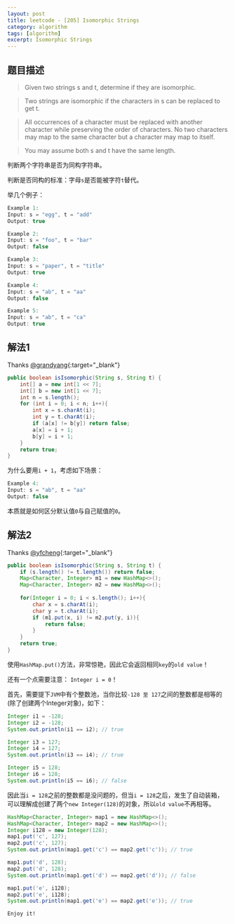```yaml
---
layout: post
title: leetcode - [205] Isomorphic Strings
category: algorithm
tags: [algorithm]
excerpt: Isomorphic Strings
---
```


## 题目描述  

> Given two strings s and t, determine if they are isomorphic.  

> Two strings are isomorphic if the characters in s can be replaced to get t.  

> All occurrences of a character must be replaced with another character while preserving the order of characters. No two characters may map to the same character but a character may map to itself.  

> You may assume both s and t have the same length.  

判断两个字符串是否为同构字符串。  

判断是否同构的标准：字母`s`是否能被字符`t`替代。  


举几个例子：  

``` java
Example 1:
Input: s = "egg", t = "add"
Output: true

Example 2:
Input: s = "foo", t = "bar"
Output: false

Example 3:
Input: s = "paper", t = "title"
Output: true

Example 4:
Input: s = "ab", t = "aa"
Output: false

Example 5:
Input: s = "ab", t = "ca"
Output: true
```


## 解法1  

Thanks [@grandyang](https://leetcode.com/problems/isomorphic-strings/discuss/57796/My-6-lines-solution){:target="_blank"}  

``` java
public boolean isIsomorphic(String s, String t) {    
    int[] a = new int[1 << 7];
    int[] b = new int[1 << 7];
    int n = s.length();
    for (int i = 0; i < n; i++){
        int x = s.charAt(i);
        int y = t.charAt(i);
        if (a[x] != b[y]) return false;
        a[x] = i + 1;
        b[y] = i + 1;
    }
    return true;
}
```

为什么要用`i + 1`，考虑如下场景：  

``` java
Example 4:
Input: s = "ab", t = "aa"
Output: false
```

本质就是如何区分默认值`0`与自己赋值的`0`。  


## 解法2  

Thanks [@yfcheng](https://leetcode.com/problems/isomorphic-strings/discuss/57874/Java-solution-with-1-line-core-code){:target="_blank"}  


``` java
public boolean isIsomorphic(String s, String t) {
    if (s.length() != t.length()) return false;
    Map<Character, Integer> m1 = new HashMap<>();
    Map<Character, Integer> m2 = new HashMap<>();
    
    for(Integer i = 0; i < s.length(); i++){
        char x = s.charAt(i);
        char y = t.charAt(i);
        if (m1.put(x, i) != m2.put(y, i)){
            return false;
        }
    }
    return true;
}
```

使用`HashMap.put()`方法，非常惊艳，因此它会返回相同`key`的`old value`！  

还有一个点需要注意：  `Integer i = 0`！  

首先，需要提下`JVM`中有个整数池，当你比较`-128 至 127`之间的整数都是相等的(除了创建两个Integer对象)，如下：  

``` java
Integer i1 = -128;
Integer i2 = -128;
System.out.println(i1 == i2); // true

Integer i3 = 127;
Integer i4 = 127;
System.out.println(i3 == i4); // true

Integer i5 = 128;
Integer i6 = 128;
System.out.println(i5 == i6); // false
```

因此当`i = 128`之前的整数都是没问题的，但当`i = 128`之后，发生了自动装箱，可以理解成创建了两个`new Integer(128)`的对象，所以`old value`不再相等。  

``` java
HashMap<Character, Integer> map1 = new HashMap<>();
HashMap<Character, Integer> map2 = new HashMap<>();
Integer i128 = new Integer(128);
map1.put('c', 127);
map2.put('c', 127);
System.out.println(map1.get('c') == map2.get('c')); // true

map1.put('d', 128);
map2.put('d', 128);
System.out.println(map1.get('d') == map2.get('d')); // false

map1.put('e', i128);
map2.put('e', i128);
System.out.println(map1.get('e') == map2.get('e')); // true
```

`Enjoy it!`